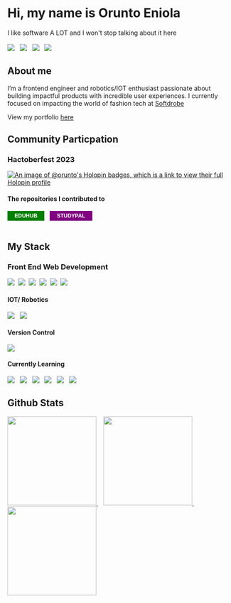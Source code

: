 # Hi, my name is Orunto Eniola
I like software A LOT and I won't stop talking about it here
\
\
[<img src='https://img.shields.io/badge/LinkedIn-0077B5?style=for-the-badge&logo=linkedin&logoColor=white'/>](https://www.linkedin.com/in/eniola-orunto-40b904179/)
&nbsp; 
[<img src='https://img.shields.io/badge/Twitter-1DA1F2?style=for-the-badge&logo=twitter&logoColor=white'/>](https://twitter.com/0runto)
&nbsp;
[<img src='https://img.shields.io/badge/dev.to-0A0A0A?style=for-the-badge&logo=devdotto&logoColor=white'/>](https://dev.to/orunto)
&nbsp;
[<img src='https://img.shields.io/badge/Medium-12100E?style=for-the-badge&logo=medium&logoColor=white'/>](https://medium.com/orunto)&nbsp; 

## About me
I’m a frontend engineer and robotics/IOT enthusiast passionate about building impactful products with incredible user experiences. I currently focused on impacting the world of fashion tech at [Softdrobe](https://softdrobe.com)

View my portfolio <a href="https://orunto-dot-dev.vercel.app">here</a>

## Community Particpation
### Hactoberfest 2023
[![An image of @orunto's Holopin badges, which is a link to view their full Holopin profile](https://holopin.me/orunto)](https://holopin.io/@orunto)

#### The repositories I contributed to

<a href="https://github.com/devvspaces/EduHub/graphs/contributors"><button style="padding: 4px 16px; font-size: 12px; font-weight: bold; text-transform: uppercase; background-color: green; color: white; border: none; cursor: pointer">EduHub</button></a>
&nbsp;
<a href="https://github.com/devvspaces/studypal/graphs/contributors"><button style="padding: 4px 16px; font-size: 12px; font-weight: bold; text-transform: uppercase; background-color: purple; color: white; border: none; cursor: pointer">Studypal</button></a>
<br>
<br>

## My Stack
### Front End Web Development
<img src='https://img.shields.io/badge/React-20232A?style=for-the-badge&logo=react&logoColor=61DAFB'/>&nbsp;
<img src='https://img.shields.io/badge/next.js-000000?style=for-the-badge&logo=nextdotjs&logoColor=white'/>&nbsp; 
<img src='https://img.shields.io/badge/Tailwind_CSS-38B2AC?style=for-the-badge&logo=tailwind-css&logoColor=white'/>&nbsp; 
<img src='https://img.shields.io/badge/Sass-CC6699?style=for-the-badge&logo=sass&logoColor=white'/>&nbsp; 
<img src='https://img.shields.io/badge/Framer-black?style=for-the-badge&logo=framer&logoColor=blue'/>&nbsp; 
<img src='https://img.shields.io/badge/Vite-B73BFE?style=for-the-badge&logo=vite&logoColor=FFD62E'/>&nbsp; 

#### IOT/ Robotics
<img src='https://img.shields.io/badge/Arduino-00979D?style=for-the-badge&logo=Arduino&logoColor=white'/>
&nbsp; 
<img src='https://img.shields.io/badge/Lua-2C2D72?style=for-the-badge&logo=lua&logoColor=white'/>
&nbsp; 

#### Version Control
<img src='https://img.shields.io/badge/GIT-E44C30?style=for-the-badge&logo=git&logoColor=white'/>

#### Currently Learning
<img src='https://img.shields.io/badge/Raspberry%20Pi-A22846?style=for-the-badge&logo=Raspberry%20Pi&logoColor=white'/>
&nbsp; 
<img src='https://img.shields.io/badge/Java-ED8B00?style=for-the-badge&logo=java&logoColor=white'/>
&nbsp; 
<img src='https://img.shields.io/badge/Node.js-339933?style=for-the-badge&logo=nodedotjs&logoColor=white'/>
&nbsp; 
<img src='https://img.shields.io/badge/TypeScript-007ACC?style=for-the-badge&logo=typescript&logoColor=white'/>
&nbsp; 
<img src='https://img.shields.io/badge/Vue.js-35495E?style=for-the-badge&logo=vuedotjs&logoColor=4FC08D'/>
&nbsp; 
<img src='https://img.shields.io/badge/MySQL-005C84?style=for-the-badge&logo=mysql&logoColor=white'/>

## Github Stats
  <a href="https://github.com/orunto/github-readme-stats">
    <img height=200 src="https://github-readme-stats-gamma-six-67.vercel.app/api?username=orunto&theme=vision-friendly-dark&show_icons=true" />
  </a>&nbsp&nbsp
  <a href="https://git.io/streak-stats">
    <img height=200 src="http://github-readme-streak-stats.herokuapp.com?user=orunto&theme=dark&background=000000" />
  </a>&nbsp&nbsp
  <a href="https://github.com/orunto/github-readme-stats">
    <img height=200 src="https://github-readme-stats-gamma-six-67.vercel.app/api/top-langs/?username=orunto&theme=vision-friendly-dark" />
  </a>








